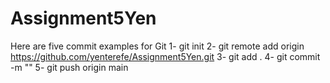 # Assignment5Yen
Here are five commit examples for Git
1- git init
2- git remote add origin https://github.com/yenterefe/Assignment5Yen.git
3- git add .
4- git commit -m ""
5- git push origin main